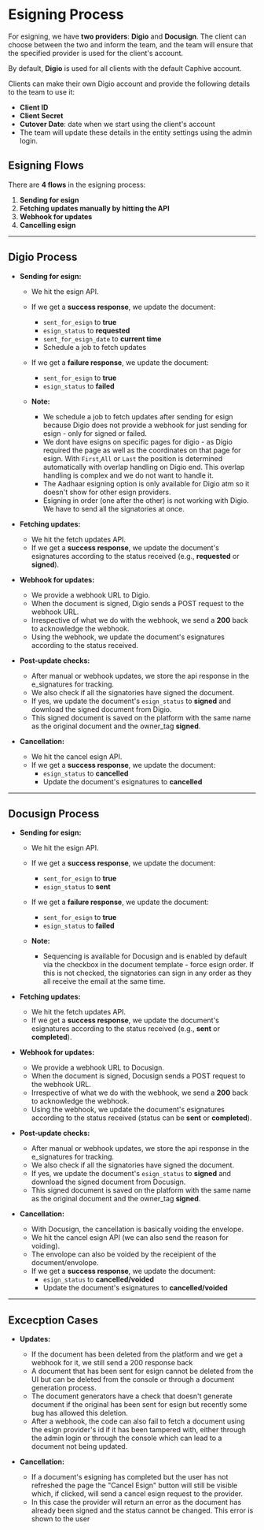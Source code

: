 # Esigning Process

For esigning, we have **two providers**: **Digio** and **Docusign**. The client can choose between the two and inform the team, and the team will ensure that the specified provider is used for the client's account.

By default, **Digio** is used for all clients with the default Caphive account.

Clients can make their own Digio account and provide the following details to the team to use it:

- **Client ID**
- **Client Secret**
- **Cutover Date**: date when we start using the client's account
- The team will update these details in the entity settings using the admin login.

## Esigning Flows

There are **4 flows** in the esigning process:

1. **Sending for esign**
2. **Fetching updates manually by hitting the API**
3. **Webhook for updates**
4. **Cancelling esign**

---

## Digio Process

- **Sending for esign:**

  - We hit the esign API.
  - If we get a **success response**, we update the document:
    - `sent_for_esign` to **true**
    - `esign_status` to **requested**
    - `sent_for_esign_date` to **current time**
    - Schedule a job to fetch updates
  - If we get a **failure response**, we update the document:
    - `sent_for_esign` to **true**
    - `esign_status` to **failed**
    
  - **Note:**
    - We schedule a job to fetch updates after sending for esign because Digio does not provide a webhook for just sending for esign - only for signed or failed.
    - We dont have esigns on specific pages for digio - as Digio required the page as well as the coordinates on that page for esign. With `First`,`All` or `Last` the position is determined automatically with overlap handling on Digio end. This overlap handling is complex and we do not want to handle it.
    - The Aadhaar esigning option is only available for Digio atm so it doesn't show for other esign providers.
    - Esigning in order (one after the other) is not working with Digio. We have to send all the signatories at once.

- **Fetching updates:**

  - We hit the fetch updates API.
  - If we get a **success response**, we update the document's esignatures according to the status received (e.g., **requested** or **signed**).

- **Webhook for updates:**

  - We provide a webhook URL to Digio.
  - When the document is signed, Digio sends a POST request to the webhook URL.
  - Irrespective of what we do with the webhook, we send a **200** back to acknowledge the webhook.
  - Using the webhook, we update the document's esignatures according to the status received.

- **Post-update checks:**

  - After manual or webhook updates, we store the api response in the e_signatures for tracking.
  - We also check if all the signatories have signed the document.
  - If yes, we update the document's `esign_status` to **signed** and download the signed document from Digio.
  - This signed document is saved on the platform with the same name as the original document and the owner_tag **signed**.

- **Cancellation:**
  - We hit the cancel esign API.
  - If we get a **success response**, we update the document:
    - `esign_status` to **cancelled**
    - Update the document's esignatures to **cancelled**

---

## Docusign Process

- **Sending for esign:**

  - We hit the esign API.
  - If we get a **success response**, we update the document:
    - `sent_for_esign` to **true**
    - `esign_status` to **sent**
  - If we get a **failure response**, we update the document:
    - `sent_for_esign` to **true**
    - `esign_status` to **failed**

  - **Note:**
    - Sequencing is available for Docusign and is enabled by default via the checkbox in the document template - force esign order. If this is not checked, the signatories can sign in any order as they all receive the email at the same time.

- **Fetching updates:**

  - We hit the fetch updates API.
  - If we get a **success response**, we update the document's esignatures according to the status received (e.g., **sent** or **completed**).

- **Webhook for updates:**

  - We provide a webhook URL to Docusign.
  - When the document is signed, Docusign sends a POST request to the webhook URL.
  - Irrespective of what we do with the webhook, we send a **200** back to acknowledge the webhook.
  - Using the webhook, we update the document's esignatures according to the status received (status can be **sent** or **completed**).

- **Post-update checks:**

  - After manual or webhook updates, we store the api response in the e_signatures for tracking.
  - We also check if all the signatories have signed the document.
  - If yes, we update the document's `esign_status` to **signed** and download the signed document from Docusign.
  - This signed document is saved on the platform with the same name as the original document and the owner_tag **signed**.

- **Cancellation:**

  - With Docusign, the cancellation is basically voiding the envelope.
  - We hit the cancel esign API (we can also send the reason for voiding).
  - The envolope can also be voided by the receipient of the document/envolope.
  - If we get a **success response**, we update the document:
    - `esign_status` to **cancelled/voided**
    - Update the document's esignatures to **cancelled/voided**

---

## Excecption Cases

- **Updates:**

  - If the document has been deleted from the platform and we get a webhook for it, we still send a 200 response back
  - A document that has been sent for esign cannot be deleted from the UI but can be deleted from the console or through a document generation process.
  - The document generators have a check that doesn't generate document if the original has been sent for esign but recently some bug has allowed this deletion.
  - After a webhook, the code can also fail to fetch a document using the esign provider's id if it has been tampered with, either through the admin login or through the console which can lead to a document not being updated.

- **Cancellation:**

  - If a document's esigning has completed but the user has not refreshed the page the "Cancel Esign" button will still be visible which, if clicked, will send a cancel esign request to the provider.
  - In this case the provider will return an error as the document has already been signed and the status cannot be changed. This error is shown to the user
